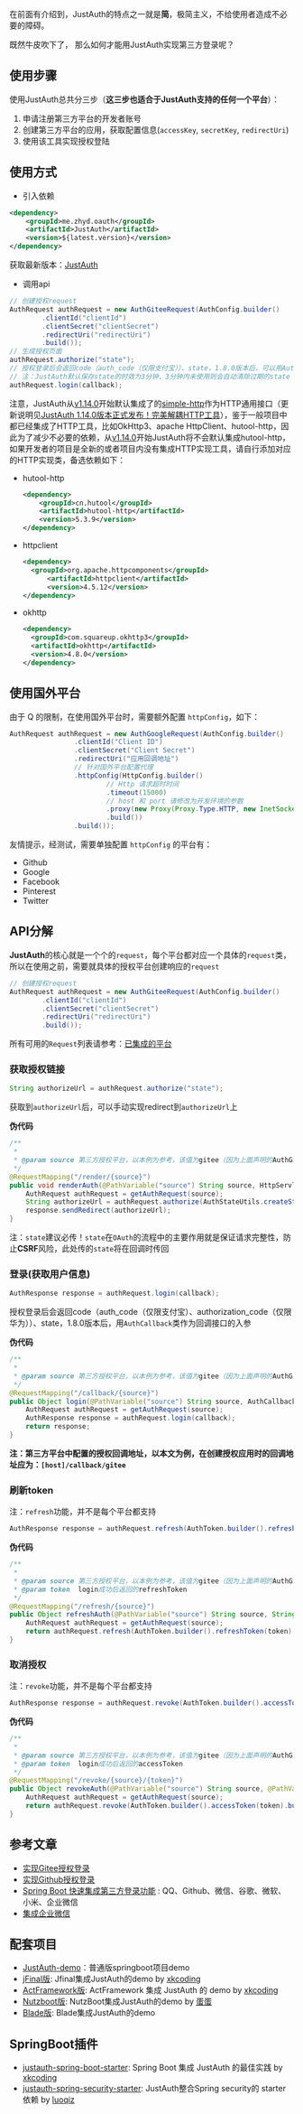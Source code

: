 在前面有介绍到，JustAuth的特点之一就是**简**，极简主义，不给使用者造成不必要的障碍。

既然牛皮吹下了， 那么如何才能用JustAuth实现第三方登录呢？

## 使用步骤

使用JustAuth总共分三步（**这三步也适合于JustAuth支持的任何一个平台**）：

1. 申请注册第三方平台的开发者账号
2. 创建第三方平台的应用，获取配置信息(`accessKey`, `secretKey`, `redirectUri`)
3. 使用该工具实现授权登陆

## 使用方式

- 引入依赖
```xml
<dependency>
    <groupId>me.zhyd.oauth</groupId>
    <artifactId>JustAuth</artifactId>
    <version>${latest.version}</version>
</dependency>
```

获取最新版本：[JustAuth](https://search.maven.org/search?q=g:me.zhyd.oauth%20AND%20a:JustAuth)

- 调用api
```java
// 创建授权request
AuthRequest authRequest = new AuthGiteeRequest(AuthConfig.builder()
        .clientId("clientId")
        .clientSecret("clientSecret")
        .redirectUri("redirectUri")
        .build());
// 生成授权页面
authRequest.authorize("state");
// 授权登录后会返回code（auth_code（仅限支付宝））、state，1.8.0版本后，可以用AuthCallback类作为回调接口的参数
// 注：JustAuth默认保存state的时效为3分钟，3分钟内未使用则会自动清除过期的state
authRequest.login(callback);
```


注意，JustAuth从[v1.14.0](https://gitee.com/yadong.zhang/JustAuth/releases/v1.14.0)开始默认集成了的[simple-http](https://github.com/xkcoding/simple-http)作为HTTP通用接口（更新说明见[JustAuth 1.14.0版本正式发布！完美解耦HTTP工具](https://mp.weixin.qq.com/s?__biz=MzA3NDk3OTIwMg==&mid=2450633197&idx=1&sn=11e625b307db62b2f1c4e82f7744b2a2&chksm=88929300bfe51a16562b45592a264482ae2c74c6dbfa4a3aa9611ad4fea4a9be5b1f0545527d&token=1093833287&lang=zh_CN#rd)），鉴于一般项目中都已经集成了HTTP工具，比如OkHttp3、apache HttpClient、hutool-http，因此为了减少不必要的依赖，从[v1.14.0](https://gitee.com/yadong.zhang/JustAuth/releases/v1.14.0)开始JustAuth将不会默认集成hutool-http，如果开发者的项目是全新的或者项目内没有集成HTTP实现工具，请自行添加对应的HTTP实现类，备选依赖如下：

- hutool-http

  ```xml
  <dependency>
      <groupId>cn.hutool</groupId>
      <artifactId>hutool-http</artifactId>
      <version>5.3.9</version>
  </dependency>
  ```

- httpclient

  ```xml
  <dependency>
  	<groupId>org.apache.httpcomponents</groupId>
    	<artifactId>httpclient</artifactId>
    	<version>4.5.12</version>
  </dependency>
  ```

- okhttp

  ```xml
  <dependency>
    <groupId>com.squareup.okhttp3</groupId>
    <artifactId>okhttp</artifactId>
    <version>4.8.0</version>
  </dependency>
  ```

## 使用国外平台

由于 Q 的限制，在使用国外平台时，需要额外配置 `httpConfig`，如下：

```java
AuthRequest authRequest = new AuthGoogleRequest(AuthConfig.builder()
                .clientId("Client ID")
                .clientSecret("Client Secret")
                .redirectUri("应用回调地址")
                // 针对国外平台配置代理
                .httpConfig(HttpConfig.builder()
                        // Http 请求超时时间
                        .timeout(15000)
                        // host 和 port 请修改为开发环境的参数
                        .proxy(new Proxy(Proxy.Type.HTTP, new InetSocketAddress("127.0.0.1", 10080)))
                        .build())
                .build());
```

友情提示，经测试，需要单独配置 `httpConfig` 的平台有：

- Github
- Google
- Facebook
- Pinterest
- Twitter

## API分解

**JustAuth**的核心就是一个个的`request`，每个平台都对应一个具体的`request`类，所以在使用之前，需要就具体的授权平台创建响应的`request`

```java
// 创建授权request
AuthRequest authRequest = new AuthGiteeRequest(AuthConfig.builder()
        .clientId("clientId")
        .clientSecret("clientSecret")
        .redirectUri("redirectUri")
        .build());
```

所有可用的`Request`列表请参考：[已集成的平台](https://justauth.wiki/#/README?id=已集成的平台)

### 获取授权链接

```java
String authorizeUrl = authRequest.authorize("state");
```
获取到`authorizeUrl`后，可以手动实现redirect到`authorizeUrl`上

**伪代码**

```java
/**
 * 
 * @param source 第三方授权平台，以本例为参考，该值为gitee（因为上面声明的AuthGiteeRequest）
 */
@RequestMapping("/render/{source}")
public void renderAuth(@PathVariable("source") String source, HttpServletResponse response) throws IOException {
    AuthRequest authRequest = getAuthRequest(source);
    String authorizeUrl = authRequest.authorize(AuthStateUtils.createState());
    response.sendRedirect(authorizeUrl);
}
```

注：`state`建议必传！`state`在`OAuth`的流程中的主要作用就是保证请求完整性，防止**CSRF**风险，此处传的`state`将在回调时传回

### 登录(获取用户信息)

```java
AuthResponse response = authRequest.login(callback);
```

授权登录后会返回code（auth_code（仅限支付宝）、authorization_code（仅限华为））、state，1.8.0版本后，用`AuthCallback`类作为回调接口的入参

**伪代码**

```java
/**
 * 
 * @param source 第三方授权平台，以本例为参考，该值为gitee（因为上面声明的AuthGiteeRequest）
 */
@RequestMapping("/callback/{source}")
public Object login(@PathVariable("source") String source, AuthCallback callback) {
    AuthRequest authRequest = getAuthRequest(source);
    AuthResponse response = authRequest.login(callback);
    return response;
}
```

**注：第三方平台中配置的授权回调地址，以本文为例，在创建授权应用时的回调地址应为：`[host]/callback/gitee`**

### 刷新token

注：`refresh`功能，并不是每个平台都支持

```java
AuthResponse response = authRequest.refresh(AuthToken.builder().refreshToken(token).build());
```

**伪代码**

```java
/**
 * 
 * @param source 第三方授权平台，以本例为参考，该值为gitee（因为上面声明的AuthGiteeRequest）
 * @param token  login成功后返回的refreshToken
 */
@RequestMapping("/refresh/{source}")
public Object refreshAuth(@PathVariable("source") String source, String token){
    AuthRequest authRequest = getAuthRequest(source);
    return authRequest.refresh(AuthToken.builder().refreshToken(token).build());
}
```

### 取消授权

注：`revoke`功能，并不是每个平台都支持

```java
AuthResponse response = authRequest.revoke(AuthToken.builder().accessToken(token).build());
```

**伪代码**

```java
/**
 * 
 * @param source 第三方授权平台，以本例为参考，该值为gitee（因为上面声明的AuthGiteeRequest）
 * @param token  login成功后返回的accessToken
 */
@RequestMapping("/revoke/{source}/{token}")
public Object revokeAuth(@PathVariable("source") String source, @PathVariable("token") String token) throws IOException {
    AuthRequest authRequest = getAuthRequest(source);
    return authRequest.revoke(AuthToken.builder().accessToken(token).build());
}
```

## 参考文章

- [实现Gitee授权登录](http://t.cn/ExDKxQs)
- [实现Github授权登录](http://t.cn/EJ0Fxqo)
- [Spring Boot 快速集成第三方登录功能](http://t.cn/AiWWx5kH) : QQ、Github、微信、谷歌、微软、小米、企业微信
- [集成企业微信](https://mp.weixin.qq.com/s?__biz=MzA3NDk3OTIwMg==&mid=2450633170&idx=2&sn=456b70742a86948a193c691f3e47b72e&chksm=8892933fbfe51a29c1da386a2252d4bf91bfbd14e1ac0b99b783763a0d12e2e4b2d7c4369933&token=482455242&lang=zh_CN#rd)

## 配套项目

- [JustAuth-demo](https://github.com/justauth/JustAuth-demo)：普通版springboot项目demo
- [jFinal版](https://github.com/xkcoding/jfinal-justauth-demo): Jfinal集成JustAuth的demo by [xkcoding](https://github.com/xkcoding)
- [ActFramework版](https://github.com/xkcoding/act-justauth-demo): ActFramework 集成 JustAuth 的 demo by [xkcoding](https://github.com/xkcoding)
- [Nutzboot版](https://github.com/EggsBlue/nutzboot-justauth-demo): NutzBoot集成JustAuth的demo  by [蛋蛋](https://github.com/EggsBlue)
- [Blade版](https://github.com/justauth/blade-justauth-demo): Blade集成JustAuth的demo

## SpringBoot插件
- [justauth-spring-boot-starter](https://github.com/xkcoding/justauth-spring-boot-starter): Spring Boot 集成 JustAuth 的最佳实践 by [xkcoding](https://github.com/xkcoding)
- [justauth-spring-security-starter](https://github.com/justauth/justauth-spring-security-starter): JustAuth整合Spring security的 starter依赖 by [luoqiz](https://github.com/luoqiz)

